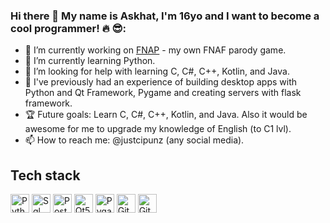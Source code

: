 ### Hi there 👋 My name is Askhat, I'm 16yo and I want to become a cool programmer! :fire: 😎:

- 🔭 I’m currently working on [FNAP](https://github.com/CondInPunz/FNAP) - my own FNAF parody game.
- 🌱 I’m currently learning Python.
- 🤔 I’m looking for help with learning C, C#, C++, Kotlin, and Java. 
- 🔨 I've previously had an experience of building desktop apps with Python and Qt Framework, Pygame and creating servers with flask framework.
- 🏆 Future goals: Learn C, C#, C++, Kotlin, and Java. Also it would be awesome for me to upgrade my knowledge of English (to C1 lvl). 
- 📫 How to reach me: @justcipunz (any social media).

## Tech stack
<img  alt="Python" height="30px" src="https://img.shields.io/static/v1?label=&message=Python&color=blue&style=for-the-badge" /> <img  alt="Sql" height="30px" src="https://img.shields.io/static/v1?label=&message=SQL&color=red&style=for-the-badge" /> <img  alt="Postman" height="30px" src="https://img.shields.io/static/v1?label=&message=Postman&color=darkorange&style=for-the-badge" /> <img  alt="Qt5" height="30px" src="https://img.shields.io/static/v1?label=&message=Qt5&color=green&style=for-the-badge" /> <img  alt="Pygame" height="30px" src="https://img.shields.io/static/v1?label=&message=Pygame&color=purple&style=for-the-badge" /> <img  alt="Git" height="30px" src="https://img.shields.io/static/v1?label=&message=Git&color=gray&style=for-the-badge" /> <img  alt="Github" height="30px" src="https://img.shields.io/static/v1?label=&message=Github&color=red&style=for-the-badge" />
